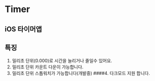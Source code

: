  Timer
===
iOS 타이머앱
-------
## 특징
1. 밀리초 단위(0.000)로 시간을 늘리거나 줄일수 있어요.
2. 밀리초 단위 카운트 다운이 가능합니다.
3. 밀리초 단위 스톱워치가 가능합니다(개발중)
####4. 다크모드 지원 합니다.
